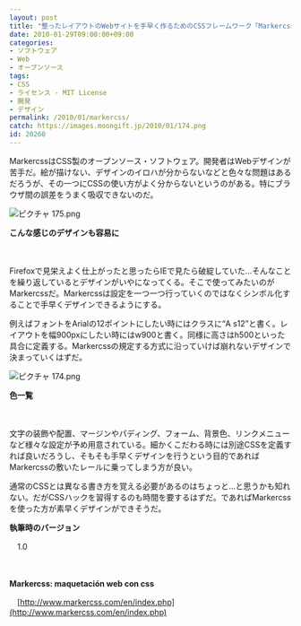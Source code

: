 ```yaml
---
layout: post
title: "整ったレイアウトのWebサイトを手早く作るためのCSSフレームワーク「Markercss」"
date: 2010-01-29T09:00:00+09:00
categories:
- ソフトウェア
- Web
- オープンソース
tags: 
- CSS
- ライセンス - MIT License
- 開発
- デザイン
permalink: /2010/01/markercss/
catch: https://images.moongift.jp/2010/01/174.png
id: 20260
---
```

MarkercssはCSS製のオープンソース・ソフトウェア。開発者はWebデザインが苦手だ。絵が描けない、デザインのイロハが分からないなどと色々な問題はあるだろうが、その一つにCSSの使い方がよく分からないというのがある。特にブラウザ間の誤差をうまく吸収できないのだ。

  

![ピクチャ 175.png](https://images.moongift.jp/2010/01/175.png)  
  
**こんな感じのデザインも容易に**

  

　

  

Firefoxで見栄えよく仕上がったと思ったらIEで見たら破綻していた…そんなことを繰り返しているとデザインがいやになってくる。そこで使ってみたいのがMarkercssだ。Markercssは設定を一つ一つ行っていくのではなくシンボル化することで手早くデザインできるようにする。

  
<!--more-->

例えばフォントをArialの12ポイントにしたい時にはクラスに“A s12”と書く。レイアウトを幅900pxにしたい時にはw900と書く。同様に高さはh500といった具合に定義する。Markercssの規定する方式に沿っていけば崩れないデザインで決まっていくはずだ。

  

![ピクチャ 174.png](https://images.moongift.jp/2010/01/174.png)  
  
**色一覧**

  

　

  

文字の装飾や配置、マージンやパディング、フォーム、背景色、リンクメニューなど様々な設定が予め用意されている。細かくこだわる時には別途CSSを定義すれば良いだろうし、そもそも手早くデザインを行うという目的であればMarkercssの敷いたレールに乗ってしまう方が良い。

  

通常のCSSとは異なる書き方を覚える必要があるのはちょっと…と思うかも知れない。だがCSSハックを習得するのも時間を要するはずだ。であればMarkercssを使った方が素早くデザインができそうだ。

  

**執筆時のバージョン**  
  
　1.0

  

　

  

**Markercss: maquetación web con css**  
  
　[http://www.markercss.com/en/index.php](http://www.markercss.com/en/index.php)

  
